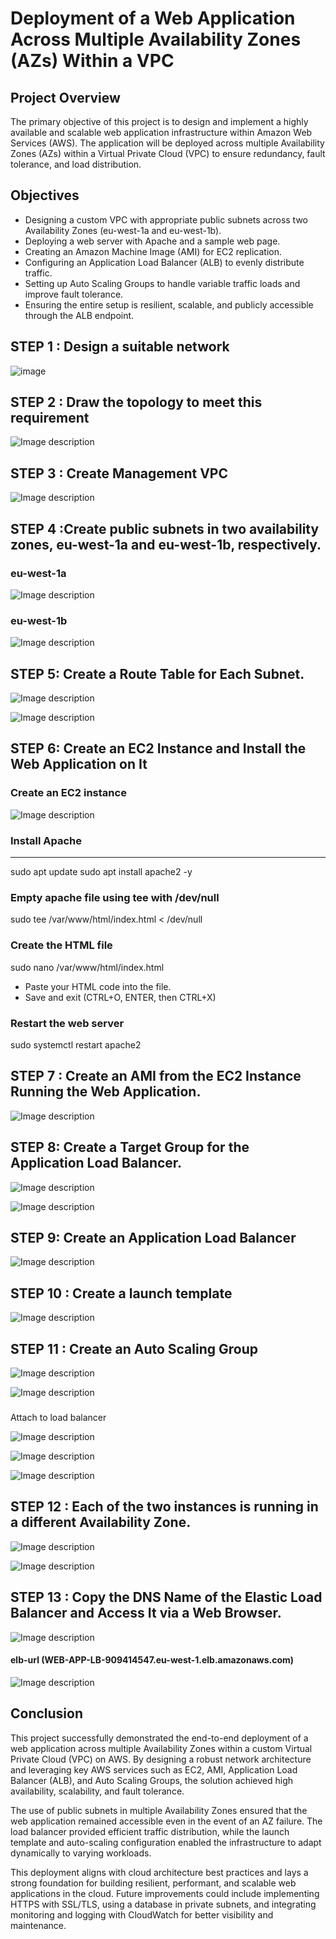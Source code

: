 # Deployment of a Web Application Across Multiple Availability Zones (AZs) Within a VPC

## Project Overview 
The primary objective of this project is to design and implement a highly available and scalable web application infrastructure within Amazon Web Services (AWS). The application will be deployed across multiple Availability Zones (AZs) within a Virtual Private Cloud (VPC) to ensure redundancy, fault tolerance, and load distribution.

## Objectives 

- Designing a custom VPC with appropriate public subnets across two Availability Zones (eu-west-1a and eu-west-1b).
- Deploying a web server with Apache and a sample web page.
- Creating an Amazon Machine Image (AMI) for EC2 replication.
- Configuring an Application Load Balancer (ALB) to evenly distribute traffic.
- Setting up Auto Scaling Groups to handle variable traffic loads and improve fault tolerance.
- Ensuring the entire setup is resilient, scalable, and publicly accessible through the ALB endpoint.

## STEP 1 : Design a suitable network


![image](https://github.com/user-attachments/assets/57d58ddd-ca57-40b1-aa7d-c8ac4f42da3e)




## STEP 2 : Draw the topology to meet this requirement



![Image description](https://dev-to-uploads.s3.amazonaws.com/uploads/articles/woa1ovvwq81mwowqm992.png)





## STEP 3 : Create Management VPC 


![Image description](https://dev-to-uploads.s3.amazonaws.com/uploads/articles/fr4v67mv3rvo3qs6chvi.png)


## STEP 4 :Create public subnets in two availability zones, eu-west-1a and eu-west-1b, respectively.


### eu-west-1a
![Image description](https://dev-to-uploads.s3.amazonaws.com/uploads/articles/i8l2kedsyza2rst02klc.png)

### eu-west-1b

![Image description](https://dev-to-uploads.s3.amazonaws.com/uploads/articles/6r3n1qe314z6ok07hvlm.png)

## STEP 5: Create a Route Table for Each Subnet.


![Image description](https://dev-to-uploads.s3.amazonaws.com/uploads/articles/w9gsjx1qodhqueat0j6l.png)


![Image description](https://dev-to-uploads.s3.amazonaws.com/uploads/articles/axfs4bmxkcomnpkqoeff.png)


## STEP 6: Create an EC2 Instance and Install the Web Application on It

###  Create an EC2 instance

![Image description](https://dev-to-uploads.s3.amazonaws.com/uploads/articles/5sx5f4c58gg1qispsbeo.png)



###  Install Apache
-----------------------
sudo apt update
sudo apt install apache2 -y

###  Empty apache file using tee with /dev/null
sudo tee /var/www/html/index.html < /dev/null

###  Create the HTML file
sudo nano /var/www/html/index.html
- Paste your HTML code into the file.
- Save and exit (CTRL+O, ENTER, then CTRL+X)

### Restart the web server

sudo systemctl restart apache2




## STEP 7 : Create an AMI from the EC2 Instance Running the Web Application.



![Image description](https://dev-to-uploads.s3.amazonaws.com/uploads/articles/h4jqxwl2evb115i52z3b.png)



## STEP 8: Create a Target Group for the Application Load Balancer.


![Image description](https://dev-to-uploads.s3.amazonaws.com/uploads/articles/yjq90c1e25xqihw95opd.png)

![Image description](https://dev-to-uploads.s3.amazonaws.com/uploads/articles/l7ulwwtq3aua3vw2qvjq.png)



## STEP 9: Create an Application Load Balancer  


![Image description](https://dev-to-uploads.s3.amazonaws.com/uploads/articles/s9io3imdwtfwzel9qazf.png)


## STEP 10 : Create a launch template 


![Image description](https://dev-to-uploads.s3.amazonaws.com/uploads/articles/qza1xi6ktpda37h00dt5.png)


## STEP 11 : Create an Auto Scaling Group


![Image description](https://dev-to-uploads.s3.amazonaws.com/uploads/articles/obha3q1c7i9o8nww0411.png)


![Image description](https://dev-to-uploads.s3.amazonaws.com/uploads/articles/cmwlxuhmy40pegzffxm0.png)

###
Attach to load balancer 

![Image description](https://dev-to-uploads.s3.amazonaws.com/uploads/articles/i25b38y0i3migedphx6z.png)


![Image description](https://dev-to-uploads.s3.amazonaws.com/uploads/articles/jj2tqf4ba0dhml60smud.png)


![Image description](https://dev-to-uploads.s3.amazonaws.com/uploads/articles/mo5lg7576jp1hxtea6cs.png)





## STEP 12 : Each of the two instances is running in a different Availability Zone.


![Image description](https://dev-to-uploads.s3.amazonaws.com/uploads/articles/9pudypqw3z7fx9x4alnd.png)


![Image description](https://dev-to-uploads.s3.amazonaws.com/uploads/articles/037oeldjsxe6f6mdepzu.png)






## STEP 13 : Copy the DNS Name of the Elastic Load Balancer and Access It via a Web Browser.

![Image description](https://dev-to-uploads.s3.amazonaws.com/uploads/articles/2adu6x94vqeqeu3q02yy.png)


#### elb-url (WEB-APP-LB-909414547.eu-west-1.elb.amazonaws.com)

![Image description](https://dev-to-uploads.s3.amazonaws.com/uploads/articles/rmp0jtjwuf1muich3jt9.png)


## Conclusion

This project successfully demonstrated the end-to-end deployment of a web application across multiple Availability Zones within a custom Virtual Private Cloud (VPC) on AWS. By designing a robust network architecture and leveraging key AWS services such as EC2, AMI, Application Load Balancer (ALB), and Auto Scaling Groups, the solution achieved high availability, scalability, and fault tolerance.

The use of public subnets in multiple Availability Zones ensured that the web application remained accessible even in the event of an AZ failure. The load balancer provided efficient traffic distribution, while the launch template and auto-scaling configuration enabled the infrastructure to adapt dynamically to varying workloads.

This deployment aligns with cloud architecture best practices and lays a strong foundation for building resilient, performant, and scalable web applications in the cloud. Future improvements could include implementing HTTPS with SSL/TLS, using a database in private subnets, and integrating monitoring and logging with CloudWatch for better visibility and maintenance.

